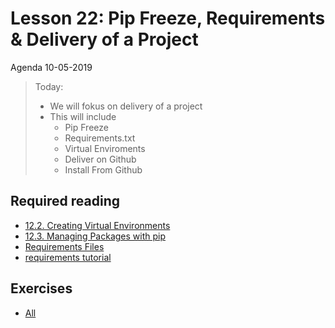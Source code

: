 # Lesson 22: Pip Freeze, Requirements & Delivery of a Project
Agenda 10-05-2019


> Today:
> * We will fokus on delivery of a project
> * This will include
>     * Pip Freeze
>     * Requirements.txt
>     * Virtual Enviroments
>     * Deliver on Github
>     * Install From Github
    
## Required reading
* [12.2. Creating Virtual Environments](https://docs.python.org/3/tutorial/venv.html#creating-virtual-environments)
* [12.3. Managing Packages with pip](https://docs.python.org/3/tutorial/venv.html#managing-packages-with-pip)
* [Requirements Files](https://pip.pypa.io/en/stable/user_guide/#requirements-files)
* [requirements tutorial](materials/tutorial_requirements_pip_freeze.md)

## Exercises
* [All](exercises/)


